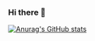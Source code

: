 ### Hi there 👋

<!--
**wantingw/wantingw** is a ✨ _special_ ✨ repository because its `README.md` (this file) appears on your GitHub profile.

Here are some ideas to get you started:

- 🔭 I’m currently working on ...
- 🌱 I’m currently learning ...
- 👯 I’m looking to collaborate on ...
- 🤔 I’m looking for help with ...
- 💬 Ask me about ...
- 📫 How to reach me: ...
- 😄 Pronouns: ...
- ⚡ Fun fact: ...
-->
<!--START_SECTION:waka-->
<!--END_SECTION:waka-->
[![Anurag's GitHub stats](https://github-readme-stats.vercel.app/api?wantingw=anuraghazra)](https://github.com/anuraghazra/github-readme-stats)